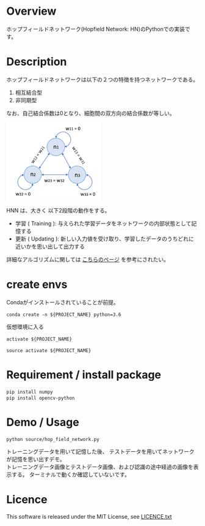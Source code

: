 # Overview

ホップフィールドネットワーク(Hopfield Network: HN)のPythonでの実装です。


# Description

ホップフィールドネットワークは以下の２つの特徴を持つネットワークである。
1. 相互結合型  
2. 非同期型  

なお、自己結合係数は0となり、細胞間の双方向の結合係数が等しい。  

![HopFieldNetwork](data/hopfield_network.png)

HNN は、大きく 以下2段階の動作をする。

- 学習 ( Training ): 与えられた学習データをネットワークの内部状態として記憶する
- 更新 ( Updating ): 新しい入力値を受け取り、学習したデータのうちどれに近いかを思い出して出力する

詳細なアルゴリズムに関しては [こちらのページ](http://sinhrks.hatenablog.com/entry/2014/12/30/221538)
を参考にされたい。

# create envs

Condaがインストールされていることが前提。

```commandline
conda create -n ${PROJECT_NAME} python=3.6
```

仮想環境に入る

```commandline:for windows
activate ${PROJECT_NAME}
```

```commandline:for mac
source activate ${PROJECT_NAME}
```

# Requirement / install package

```commandline
pip install numpy
pip install opencv-python
```

# Demo / Usage 

```commandline
python source/hop_field_network.py
```

トレーニングデータを用いて記憶した後、
テストデータを用いてネットワークが記憶を思い出すデモ。  
トレーニングデータ画像とテストデータ画像、および認識の途中経過の画像を表示する。
ターミナルで動くか確認していないです。  

# Licence
This software is released under the MIT License, see [LICENCE.txt](LICENCE.txt)
</code>
